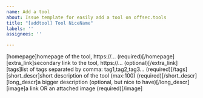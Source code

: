 ```yaml
---
name: Add a tool
about: Issue template for easily add a tool on offsec.tools
title: "[addtool] Tool NiceName"
labels: ''
assignees: ''

---
```


[homepage]homepage of the tool, https://... (required)[/homepage]
[extra_link]secondary link to the tool, https://... (optional)[/extra_link]
[tags]list of tags separated by comma: tag1,tag2,tag3... (required)[/tags]
[short_descr]short description of the tool (max:100) (required)[/short_descr]
[long_descr]a bigger description (optional, but nice to have)[/long_descr] 
[image]a link OR an attached image (required)[/image]
